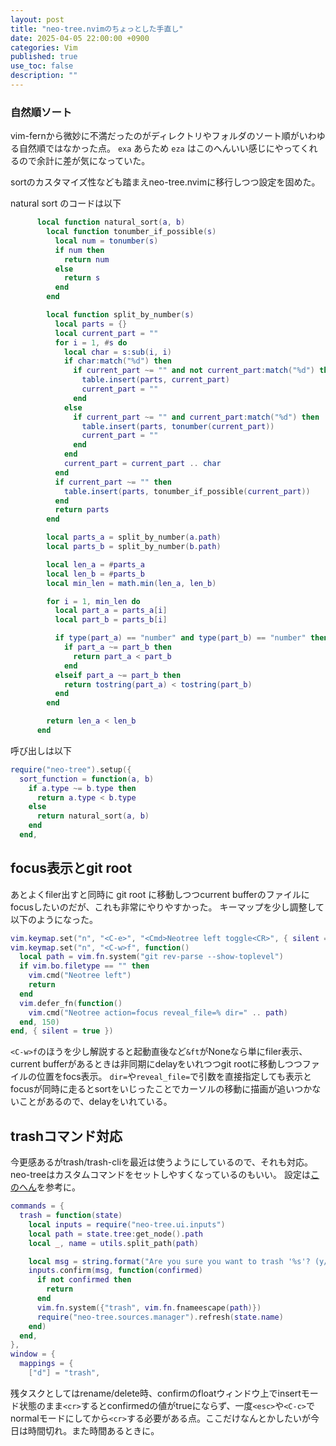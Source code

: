 ```yaml
---
layout: post
title: "neo-tree.nvimのちょっとした手直し"
date: 2025-04-05 22:00:00 +0900
categories: Vim
published: true
use_toc: false
description: ""
---
```


### 自然順ソート

vim-fernから微妙に不満だったのがディレクトリやフォルダのソート順がいわゆる自然順ではなかった点。
`exa` あらため `eza` はこのへんいい感じにやってくれるので余計に差が気になっていた。

sortのカスタマイズ性なども踏まえneo-tree.nvimに移行しつつ設定を固めた。

natural sort のコードは以下

```lua
      local function natural_sort(a, b)
        local function tonumber_if_possible(s)
          local num = tonumber(s)
          if num then
            return num
          else
            return s
          end
        end

        local function split_by_number(s)
          local parts = {}
          local current_part = ""
          for i = 1, #s do
            local char = s:sub(i, i)
            if char:match("%d") then
              if current_part ~= "" and not current_part:match("%d") then
                table.insert(parts, current_part)
                current_part = ""
              end
            else
              if current_part ~= "" and current_part:match("%d") then
                table.insert(parts, tonumber(current_part))
                current_part = ""
              end
            end
            current_part = current_part .. char
          end
          if current_part ~= "" then
            table.insert(parts, tonumber_if_possible(current_part))
          end
          return parts
        end

        local parts_a = split_by_number(a.path)
        local parts_b = split_by_number(b.path)

        local len_a = #parts_a
        local len_b = #parts_b
        local min_len = math.min(len_a, len_b)

        for i = 1, min_len do
          local part_a = parts_a[i]
          local part_b = parts_b[i]

          if type(part_a) == "number" and type(part_b) == "number" then
            if part_a ~= part_b then
              return part_a < part_b
            end
          elseif part_a ~= part_b then
            return tostring(part_a) < tostring(part_b)
          end
        end

        return len_a < len_b
      end
```

呼び出しは以下

```lua
require("neo-tree").setup({
  sort_function = function(a, b)
    if a.type ~= b.type then
      return a.type < b.type
    else
      return natural_sort(a, b)
    end
  end,
```

## focus表示とgit root

あとよくfiler出すと同時に git root に移動しつつcurrent bufferのファイルにfocusしたいのだが、これも非常にやりやすかった。
キーマップを少し調整して以下のようになった。

```lua
vim.keymap.set("n", "<C-e>", "<Cmd>Neotree left toggle<CR>", { silent = true })
vim.keymap.set("n", "<C-w>f", function()
  local path = vim.fn.system("git rev-parse --show-toplevel")
  if vim.bo.filetype == "" then
    vim.cmd("Neotree left")
    return
  end
  vim.defer_fn(function()
    vim.cmd("Neotree action=focus reveal_file=% dir=" .. path)
  end, 150)
end, { silent = true })
```

`<C-w>f`のほうを少し解説すると起動直後など`&ft`がNoneなら単にfiler表示、current bufferがあるときは非同期にdelayをいれつつgit rootに移動しつつファイルの位置をfocs表示。
`dir=`や`reveal_file=`で引数を直接指定しても表示とfocusが同時に走るとsortをいじったことでカーソルの移動に描画が追いつかないことがあるので、delayをいれている。


## trashコマンド対応

今更感あるがtrash/trash-cliを最近は使うようにしているので、それも対応。
neo-treeはカスタムコマンドをセットしやすくなっているのもいい。
設定は[このへん](https://github.com/nvim-neo-tree/neo-tree.nvim/issues/202)を参考に。

```lua
commands = {
  trash = function(state)
    local inputs = require("neo-tree.ui.inputs")
    local path = state.tree:get_node().path
    local _, name = utils.split_path(path)

    local msg = string.format("Are you sure you want to trash '%s'? (y/n) ", name)
    inputs.confirm(msg, function(confirmed)
      if not confirmed then
        return
      end
      vim.fn.system({"trash", vim.fn.fnameescape(path)})
      require("neo-tree.sources.manager").refresh(state.name)
    end)
  end,
},
window = {
  mappings = {
    ["d"] = "trash",
```


残タスクとしてはrename/delete時、confirmのfloatウィンドウ上でinsertモード状態のまま`<cr>`するとconfirmedの値がtrueにならず、一度`<esc>`や`<C-c>`でnormalモードにしてから`<cr>`する必要がある点。ここだけなんとかしたいが今日は時間切れ。また時間あるときに。


